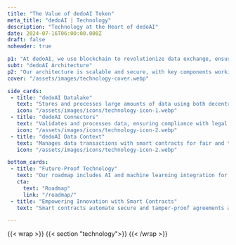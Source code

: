 ```yaml
---
title: "The Value of dedoAI Token"
meta_title: "dedoAI | Technology"
description: "Technology at the Heart of dedoAI"
date: 2024-07-16T06:00:00.000Z
draft: false
noheader: true

p1: "At dedoAI, we use blockchain to revolutionize data exchange, ensuring secure, transparent, and decentralized transactions. This technology builds integrity and trust between data producers and consumers."
subt: "dedoAI Architecture"
p2: "Our architecture is scalable and secure, with key components working seamlessly:"
cover: "/assets/images/technology-cover.webp"

side_cards:
 - title: "dedoAI Datalake"
   text: "Stores and processes large amounts of data using both decentralized IPFS and traditional cloud storage."
   icon: "/assets/images/icons/technology-icon-1.webp"
 - title: "dedoAI Connectors"
   text: "Validates and processes data, ensuring compliance with legal and quality standards."
   icon: "/assets/images/icons/technology-icon-2.webp"
 - title: "dedoAI Data Context"
   text: "Manages data transactions with smart contracts for fair and transparent compensation."
   icon: "/assets/images/icons/technology-icon-2.webp"

bottom_cards:
 - title: "Future-Proof Technology"
   text: "Our roadmap includes AI and machine learning integration for advanced data analysis, and exploration of new blockchain technologies to enhance our platform."
   cta:
     text: "Roadmap"
     link: "/roadmap/"
 - title: "Empowering Innovation with Smart Contracts"
   text: "Smart contracts automate secure and tamper-proof agreements and transactions, supporting staking mechanisms and the governance model of the dedoAI DAO."

---
```

{{< wrap >}}
{{< section "technology">}}
{{< /wrap >}}
